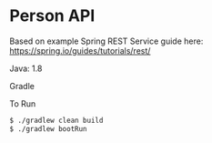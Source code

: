 # Person API

Based on example Spring REST Service guide here: https://spring.io/guides/tutorials/rest/

Java: 1.8

Gradle

To Run

```bash
$ ./gradlew clean build
$ ./gradlew bootRun
```